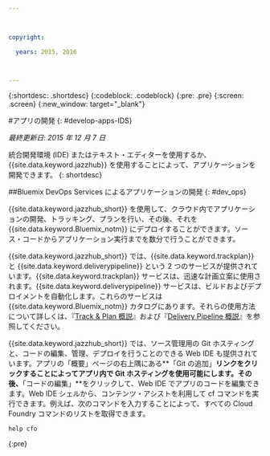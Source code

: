 ```yaml
---

 

copyright:

  years: 2015, 2016



---
```


{:shortdesc: .shortdesc}
{:codeblock: .codeblock}
{:pre: .pre}
{:screen: .screen}
{:new_window: target="_blank"}

#アプリの開発 
{: #develop-apps-IDS}

*最終更新日: 2015 年 12 月 7 日*  

統合開発環境 (IDE) またはテキスト・エディターを使用するか、{{site.data.keyword.jazzhub}} を使用することによって、アプリケーションを開発できます。
{: shortdesc}

##Bluemix DevOps Services によるアプリケーションの開発
{: #dev_ops}

{{site.data.keyword.jazzhub_short}} を使用して、クラウド内でアプリケーションの開発、トラッキング、プランを行い、その後、それを {{site.data.keyword.Bluemix_notm}} にデプロイすることができます。ソース・コードからアプリケーション実行までを数分で行うことができます。  

{{site.data.keyword.jazzhub_short}} では、{{site.data.keyword.trackplan}} と {{site.data.keyword.deliverypipeline}} という 2 つのサービスが提供されています。{{site.data.keyword.trackplan}} サービスは、迅速な計画立案に使用されます。{{site.data.keyword.deliverypipeline}} サービスは、ビルドおよびデプロイメントを自動化します。これらのサービスは {{site.data.keyword.Bluemix_notm}} カタログにあります。それらの使用方法について詳しくは、『[Track & Plan 概説](../services/TrackPlan/index.html#gettingstartedtemplate)』および『[Delivery Pipeline 概説](../services/DeliveryPipeline/index.html#getstartwithCD)』を参照してください。 

{{site.data.keyword.jazzhub_short}} では、ソース管理用の Git ホスティングと、コードの編集、管理、デプロイを行うことのできる Web IDE も提供されています。アプリの「概要」ページの右上隅にある**「Git の追加」**リンクをクリックすることによってアプリ内で Git ホスティングを使用可能にします。その後、**「コードの編集」**をクリックして、Web IDE でアプリのコードを編集できます。Web IDE シェルから、コンテンツ・アシストを利用して cf コマンドを実行できます。例えば、次のコマンドを入力することによって、すべての Cloud Foundry コマンドのリストを取得できます。  
```
help cfo
```
{:pre}
